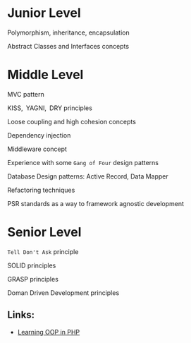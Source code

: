 # Junior Level
Polymorphism, inheritance, encapsulation

Abstract Classes and Interfaces concepts


# Middle Level
MVC pattern

KISS, YAGNI, DRY principles

Loose coupling and high cohesion concepts

Dependency injection 

Middleware concept

Experience with some `Gang of Four` design patterns

Database Design patterns: Active Record, Data Mapper

Refactoring techniques

PSR standards as a way to framework agnostic development

# Senior Level
`Tell Don't Ask` principle

SOLID principles

GRASP principles

Doman Driven Development principles

## Links:
* [Learning OOP in PHP](https://github.com/marcelgsantos/learning-oop-in-php) 



